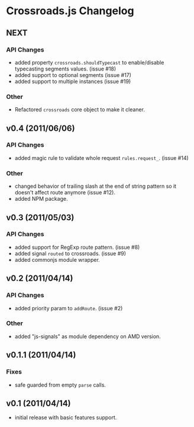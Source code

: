 # Crossroads.js Changelog #


## NEXT ##

### API Changes ###

 - added property `crossroads.shouldTypecast` to enable/disable typecasting
   segments values. (issue #18)
 - added support to optional segments (issue #17)
 - added support to multiple instances (issue #19)

### Other ###

 - Refactored `crossroads` core object to make it cleaner.



## v0.4 (2011/06/06) ##

### API Changes ###

 - added magic rule to validate whole request `rules.request_`. (issue #14)

### Other ###

 - changed behavior of trailing slash at the end of string pattern so it doesn't affect route anymore (issue #12).
 - added NPM package.


## v0.3 (2011/05/03) ##

### API Changes ###

 - added support for RegExp route pattern. (issue #8)
 - added signal `routed` to crossroads. (issue #9)
 - added commonjs module wrapper.



## v0.2 (2011/04/14) ##

### API Changes ###
 
 - added priority param to `addRoute`. (issue #2) 

### Other ###

 - added "js-signals" as module dependency on AMD version.



## v0.1.1 (2011/04/14) ##

### Fixes ###

 - safe guarded from empty `parse` calls.



## v0.1 (2011/04/14) ##

 - initial release with basic features support.
